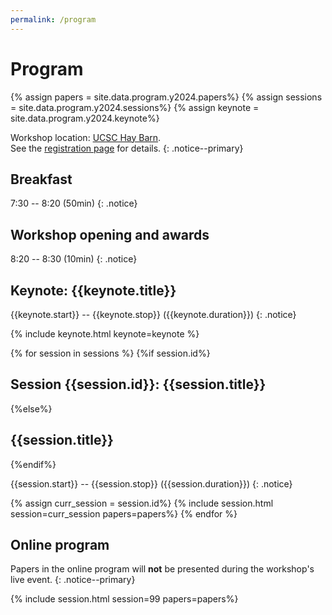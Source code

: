 ```yaml
---
permalink: /program
---
```


# Program

<!-- Load all papers -->
{% assign papers = site.data.program.y2024.papers%}
{% assign sessions = site.data.program.y2024.sessions%}
{% assign keynote = site.data.program.y2024.keynote%}

Workshop location: [UCSC Hay Barn](https://cowellhaybarn.ucsc.edu/).  
See the [registration page](/register) for details.
{: .notice--primary}


## Breakfast

7:30 -- 8:20 (50min)
{: .notice}

## Workshop opening and awards

8:20 -- 8:30 (10min)
{: .notice}

<!-- Keynote -->
## Keynote: {{keynote.title}}

{{keynote.start}} -- {{keynote.stop}} ({{keynote.duration}})
{: .notice}

{% include keynote.html keynote=keynote %}

<!-- Paper sessions -->
{% for session in sessions %}
{%if session.id%}
## Session {{session.id}}: {{session.title}}
{%else%}
## {{session.title}}
{%endif%}

{{session.start}} -- {{session.stop}} ({{session.duration}})
{: .notice}

{% assign curr_session = session.id%}
{% include session.html session=curr_session papers=papers%}
{% endfor %}

<!-- Online papers -->
## Online program

Papers in the online program will **not** be presented during the workshop's live event.
{: .notice--primary}

{% include session.html session=99 papers=papers%}
